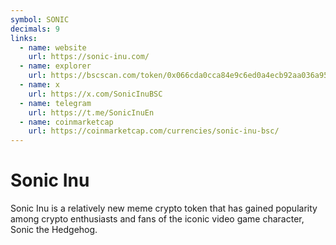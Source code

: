 ```yaml
---
symbol: SONIC
decimals: 9
links:
  - name: website
    url: https://sonic-inu.com/
  - name: explorer
    url: https://bscscan.com/token/0x066cda0cca84e9c6ed0a4ecb92aa036a9582544b
  - name: x
    url: https://x.com/SonicInuBSC
  - name: telegram
    url: https://t.me/SonicInuEn
  - name: coinmarketcap
    url: https://coinmarketcap.com/currencies/sonic-inu-bsc/
---
```


# Sonic Inu

Sonic Inu is a relatively new meme crypto token that has gained popularity among crypto enthusiasts and fans of the iconic video game character, Sonic the Hedgehog.
